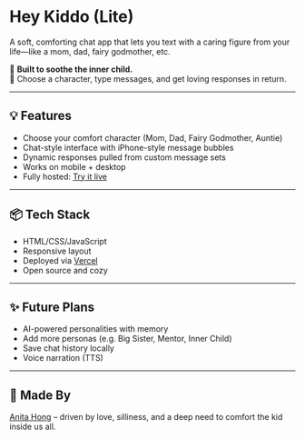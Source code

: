# Hey Kiddo (Lite)

A soft, comforting chat app that lets you text with a caring figure from your life—like a mom, dad, fairy godmother, etc.

🌱 **Built to soothe the inner child.**  
💬 Choose a character, type messages, and get loving responses in return.

---

## 💡 Features

- Choose your comfort character (Mom, Dad, Fairy Godmother, Auntie)
- Chat-style interface with iPhone-style message bubbles
- Dynamic responses pulled from custom message sets
- Works on mobile + desktop
- Fully hosted: [Try it live](https://hey-kiddo-lite.vercel.app/)

---

## 📦 Tech Stack

- HTML/CSS/JavaScript
- Responsive layout
- Deployed via [Vercel](https://vercel.com/)
- Open source and cozy

---

## ✨ Future Plans

- AI-powered personalities with memory
- Add more personas (e.g. Big Sister, Mentor, Inner Child)
- Save chat history locally
- Voice narration (TTS)

---

## 🧠 Made By

[Anita Hong](https://github.com/AnitaHong1) – driven by love, silliness, and a deep need to comfort the kid inside us all.
